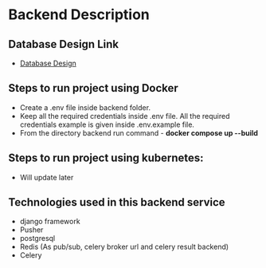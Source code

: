 # Backend Description

## Database Design Link

- [Database Design](https://drive.google.com/file/d/1-5Le-wuSjBfM-NZKDfCDQHqMB4pbNhd0/view?usp=drive_link)

## Steps to run project using Docker

- Create a .env file inside backend folder.
- Keep all the required credentials inside .env file. All the required credentials example is given inside .env.example file.
- From the directory backend run command - **docker compose up --build**

## Steps to run project using kubernetes:

- Will update later

## Technologies used in this backend service

- django framework
- Pusher
- postgresql
- Redis (As pub/sub, celery broker url and celery result backend)
- Celery
